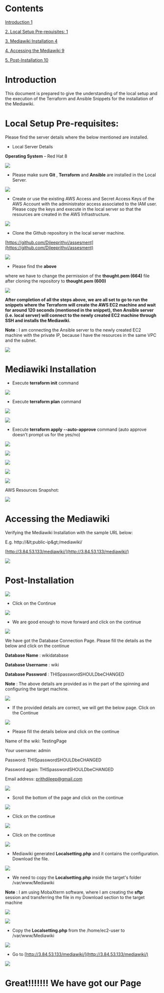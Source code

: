 # Contents

[ Introduction 1](#_Toc55066386)

[2. Local Setup Pre-requisites: 1](#_Toc55066387)

[3. Mediawiki Installation 4](#_Toc55066388)

[4. Accessing the Mediawiki 9](#_Toc55066389)

[5. Post-Installation 10](#_Toc55066390)


# Introduction

This document is prepared to give the understanding of the local setup and the execution of the Terraform and Ansible Snippets for the installation of the Mediawiki.


# Local Setup Pre-requisites:

Please find the server details where the below mentioned are installed.

- Local Server Details

**Operating System** – Red Hat 8

![](RackMultipart20201031-4-14bljzd_html_98cb608d927f3a1c.png)

- Please make sure **Git** , **Terraform** and **Ansible** are installed in the Local Server.

![](RackMultipart20201031-4-14bljzd_html_263af4fa67b4a7a.png)

- Create or use the existing AWS Access and Secret Access Keys of the AWS Account with the administrator access associated to the IAM user. Please copy the keys and execute in the local server so that the resources are created in the AWS Infrastructure.

![](RackMultipart20201031-4-14bljzd_html_d4949849903da739.png)

- Clone the Github repository in the local server machine.

[https://github.com/Dileeprithvi/assesment](https://github.com/Dileeprithvi/assesment)

![](RackMultipart20201031-4-14bljzd_html_b143a7616a9985a6.png)

- Please find the **above** 

where we have to change the permission of the **thought.pem (664)** file after cloning the repository to **thought.pem (600)**

![](RackMultipart20201031-4-14bljzd_html_53abc195a3e03e18.png)

**After completion of all the steps above, we are all set to go to run the snippets where the Terraform will create the AWS EC2 machine and wait for around 120 seconds (mentioned in the snippet), then Ansible server (i.e. local server) will connect to the newly created EC2 machine through SSH and installs the Mediawiki.**

**Note** : I am connecting the Ansible server to the newly created EC2 machine with the private IP, because I have the resources in the same VPC and the subnet.

![](RackMultipart20201031-4-14bljzd_html_e8ef475c687d55da.png)


# Mediawiki Installation

- Execute **terraform init** command

![](RackMultipart20201031-4-14bljzd_html_28d9628fb772cabpng)

- Execute **terraform plan** command

![](RackMultipart20201031-4-14bljzd_html_a41c4e4b901eab70.png)

![](RackMultipart20201031-4-14bljzd_html_93aabec564a20c17.png)

- Execute **terraform apply --auto-approve** command (auto approve doesn&#39;t prompt us for the yes/no)

![](RackMultipart20201031-4-14bljzd_html_eaccb1925f8a27bf.png)

![](RackMultipart20201031-4-14bljzd_html_ac05b552344b90bb.png)

![](RackMultipart20201031-4-14bljzd_html_98c563844fa36d9d.png)

![](RackMultipart20201031-4-14bljzd_html_16f379689340e4fc.png)

![](RackMultipart20201031-4-14bljzd_html_d80adcb2191c5148.png)

AWS Resources Snapshot:

![](RackMultipart20201031-4-14bljzd_html_8f9abf7bde7fdb.png)


# Accessing the Mediawiki

Verifying the Mediawiki Installation with the sample URL below:

E.g. http://\&lt;public-ip\&gt;/mediawiki/



[http://3.84.53.133/mediawiki/](http://3.84.53.133/mediawiki/)

![](RackMultipart20201031-4-14bljzd_html_5bfe47c0a12312a6.png)


# Post-Installation



![](RackMultipart20201031-4-14bljzd_html_adde7998eb944caa.png)

- Click on the Continue

![](RackMultipart20201031-4-14bljzd_html_a7e9daa28ffffd92.png)

- We are good enough to move forward and click on the continue

![](RackMultipart20201031-4-14bljzd_html_85ff8a97073b1daa.png)

We have got the Database Connection Page. Please fill the details as the below and click on the continue

**Database Name** : wikidatabase

**Database Username** : wiki

**Database Password** : THISpasswordSHOULDbeCHANGED

**Note** : The above details are provided as in the part of the spinning and configuring the target machine.

![](RackMultipart20201031-4-14bljzd_html_51bdf26ae115b4c6.png)

- If the provided details are correct, we will get the below page. Click on the Continue

![](RackMultipart20201031-4-14bljzd_html_6ca35f64e462caf3.png)

- Please fill the details below and click on the continue

Name of the wiki: TestingPage

Your username: admin

Password: THISpasswordSHOULDbeCHANGED

Password again: THISpasswordSHOULDbeCHANGED

Email address: [prithdileep@gmail.com](mailto:prithdileep@gmail.com)

![](RackMultipart20201031-4-14bljzd_html_4ebfe50e9c40744d.png)

- Scroll the bottom of the page and click on the continue

![](RackMultipart20201031-4-14bljzd_html_dd563e7ac4f708a5.png)

- Click on the continue

![](RackMultipart20201031-4-14bljzd_html_f1f4c24a106634ef.png)

- Click on the continue

![](RackMultipart20201031-4-14bljzd_html_61681efe07efc9dpng)

- Mediawiki generated **Localsetting.php** and it contains the configuration. Download the file.

![](RackMultipart20201031-4-14bljzd_html_7d8b213e343d083a.png)

- We need to copy the **Localsetting.php** inside the target&#39;s folder /var/www/Mediawiki

**Note** : I am using MobaXterm software, where I am creating the **sftp** session and transferring the file in my Download section to the target machine

![](RackMultipart20201031-4-14bljzd_html_def00b5269771437.png)

![](RackMultipart20201031-4-14bljzd_html_78cecc093bbb80d9.png)

- Copy the **Localsetting.php** from the /home/ec2-user to /var/www/Mediawiki

![](RackMultipart20201031-4-14bljzd_html_d3e79623d67a113png)

- Go to [http://3.84.53.133/mediawiki/](http://3.84.53.133/mediawiki/)

![](RackMultipart20201031-4-14bljzd_html_6787953f5aab586f.png)

# Great!!!!!!! We have got our Page
